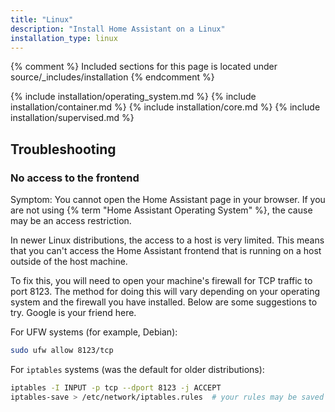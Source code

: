 ```yaml
---
title: "Linux"
description: "Install Home Assistant on a Linux"
installation_type: linux
---
```

{% comment %}
Included sections for this page is located under source/_includes/installation
{% endcomment %}

{% include installation/operating_system.md %}
{% include installation/container.md %}
{% include installation/core.md %}
{% include installation/supervised.md %}

## Troubleshooting

### No access to the frontend

Symptom: You cannot open the Home Assistant page in your browser. If you are not using {% term "Home Assistant Operating System" %}, the cause may be an access restriction.

In newer Linux distributions, the access to a host is very limited. This means that you can't access the Home Assistant frontend that is running on a host outside of the host machine.

To fix this, you will need to open your machine's firewall for TCP traffic to port 8123. The method for doing this will vary depending on your operating system and the firewall you have installed. Below are some suggestions to try. Google is your friend here.

For UFW systems (for example, Debian):

```bash
sudo ufw allow 8123/tcp
```

For `iptables` systems (was the default for older distributions):

```bash
iptables -I INPUT -p tcp --dport 8123 -j ACCEPT
iptables-save > /etc/network/iptables.rules  # your rules may be saved elsewhere
```